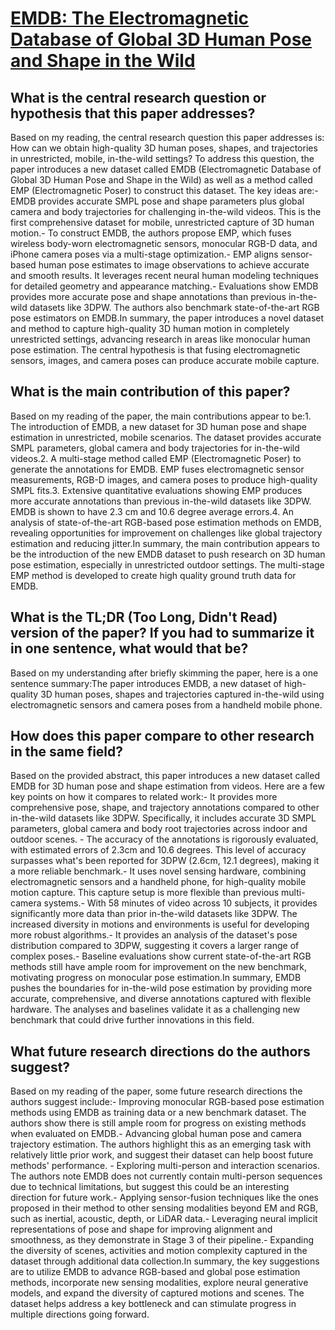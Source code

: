 # [EMDB: The Electromagnetic Database of Global 3D Human Pose and Shape in   the Wild](https://arxiv.org/abs/2308.16894)

## What is the central research question or hypothesis that this paper addresses?

Based on my reading, the central research question this paper addresses is: How can we obtain high-quality 3D human poses, shapes, and trajectories in unrestricted, mobile, in-the-wild settings? To address this question, the paper introduces a new dataset called EMDB (Electromagnetic Database of Global 3D Human Pose and Shape in the Wild) as well as a method called EMP (Electromagnetic Poser) to construct this dataset. The key ideas are:- EMDB provides accurate SMPL pose and shape parameters plus global camera and body trajectories for challenging in-the-wild videos. This is the first comprehensive dataset for mobile, unrestricted capture of 3D human motion.- To construct EMDB, the authors propose EMP, which fuses wireless body-worn electromagnetic sensors, monocular RGB-D data, and iPhone camera poses via a multi-stage optimization.- EMP aligns sensor-based human pose estimates to image observations to achieve accurate and smooth results. It leverages recent neural human modeling techniques for detailed geometry and appearance matching.- Evaluations show EMDB provides more accurate pose and shape annotations than previous in-the-wild datasets like 3DPW. The authors also benchmark state-of-the-art RGB pose estimators on EMDB.In summary, the paper introduces a novel dataset and method to capture high-quality 3D human motion in completely unrestricted settings, advancing research in areas like monocular human pose estimation. The central hypothesis is that fusing electromagnetic sensors, images, and camera poses can produce accurate mobile capture.


## What is the main contribution of this paper?

Based on my reading of the paper, the main contributions appear to be:1. The introduction of EMDB, a new dataset for 3D human pose and shape estimation in unrestricted, mobile scenarios. The dataset provides accurate SMPL parameters, global camera and body trajectories for in-the-wild videos.2. A multi-stage method called EMP (Electromagnetic Poser) to generate the annotations for EMDB. EMP fuses electromagnetic sensor measurements, RGB-D images, and camera poses to produce high-quality SMPL fits.3. Extensive quantitative evaluations showing EMP produces more accurate annotations than previous in-the-wild datasets like 3DPW. EMDB is shown to have 2.3 cm and 10.6 degree average errors.4. An analysis of state-of-the-art RGB-based pose estimation methods on EMDB, revealing opportunities for improvement on challenges like global trajectory estimation and reducing jitter.In summary, the main contribution appears to be the introduction of the new EMDB dataset to push research on 3D human pose estimation, especially in unrestricted outdoor settings. The multi-stage EMP method is developed to create high quality ground truth data for EMDB.


## What is the TL;DR (Too Long, Didn't Read) version of the paper? If you had to summarize it in one sentence, what would that be?

Based on my understanding after briefly skimming the paper, here is a one sentence summary:The paper introduces EMDB, a new dataset of high-quality 3D human poses, shapes and trajectories captured in-the-wild using electromagnetic sensors and camera poses from a handheld mobile phone.


## How does this paper compare to other research in the same field?

Based on the provided abstract, this paper introduces a new dataset called EMDB for 3D human pose and shape estimation from videos. Here are a few key points on how it compares to related work:- It provides more comprehensive pose, shape, and trajectory annotations compared to other in-the-wild datasets like 3DPW. Specifically, it includes accurate 3D SMPL parameters, global camera and body root trajectories across indoor and outdoor scenes. - The accuracy of the annotations is rigorously evaluated, with estimated errors of 2.3cm and 10.6 degrees. This level of accuracy surpasses what's been reported for 3DPW (2.6cm, 12.1 degrees), making it a more reliable benchmark.- It uses novel sensing hardware, combining electromagnetic sensors and a handheld phone, for high-quality mobile motion capture. This capture setup is more flexible than previous multi-camera systems.- With 58 minutes of video across 10 subjects, it provides significantly more data than prior in-the-wild datasets like 3DPW. The increased diversity in motions and environments is useful for developing more robust algorithms.- It provides an analysis of the dataset's pose distribution compared to 3DPW, suggesting it covers a larger range of complex poses.- Baseline evaluations show current state-of-the-art RGB methods still have ample room for improvement on the new benchmark, motivating progress on monocular pose estimation.In summary, EMDB pushes the boundaries for in-the-wild pose estimation by providing more accurate, comprehensive, and diverse annotations captured with flexible hardware. The analyses and baselines validate it as a challenging new benchmark that could drive further innovations in this field.


## What future research directions do the authors suggest?

Based on my reading of the paper, some future research directions the authors suggest include:- Improving monocular RGB-based pose estimation methods using EMDB as training data or a new benchmark dataset. The authors show there is still ample room for progress on existing methods when evaluated on EMDB.- Advancing global human pose and camera trajectory estimation. The authors highlight this as an emerging task with relatively little prior work, and suggest their dataset can help boost future methods' performance. - Exploring multi-person and interaction scenarios. The authors note EMDB does not currently contain multi-person sequences due to technical limitations, but suggest this could be an interesting direction for future work.- Applying sensor-fusion techniques like the ones proposed in their method to other sensing modalities beyond EM and RGB, such as inertial, acoustic, depth, or LiDAR data.- Leveraging neural implicit representations of pose and shape for improving alignment and smoothness, as they demonstrate in Stage 3 of their pipeline.- Expanding the diversity of scenes, activities and motion complexity captured in the dataset through additional data collection.In summary, the key suggestions are to utilize EMDB to advance RGB-based and global pose estimation methods, incorporate new sensing modalities, explore neural generative models, and expand the diversity of captured motions and scenes. The dataset helps address a key bottleneck and can stimulate progress in multiple directions going forward.
